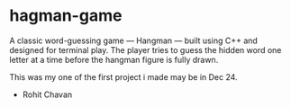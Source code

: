 # hagman-game

A classic word-guessing game — Hangman — built using C++ and designed for terminal play. The player tries to guess the hidden word one letter at a time before the hangman figure is fully drawn.

This was my one of the first project i made may be in Dec 24.

- Rohit Chavan

